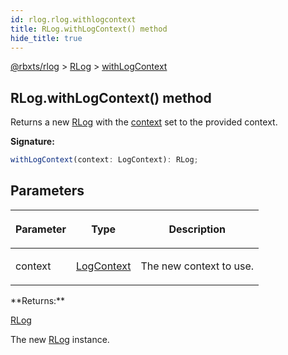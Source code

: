 ```yaml
---
id: rlog.rlog.withlogcontext
title: RLog.withLogContext() method
hide_title: true
---
```


[@rbxts/rlog](./rlog.md) &gt; [RLog](./rlog.rlog.md) &gt; [withLogContext](./rlog.rlog.withlogcontext.md)

## RLog.withLogContext() method

Returns a new [RLog](./rlog.rlog.md) with the [context](./rlog.rlog.context.md) set to the provided context.

**Signature:**

```typescript
withLogContext(context: LogContext): RLog;
```

## Parameters

<table><thead><tr><th>

Parameter


</th><th>

Type


</th><th>

Description


</th></tr></thead>
<tbody><tr><td>

context


</td><td>

[LogContext](./rlog.logcontext.md)


</td><td>

The new context to use.


</td></tr>
</tbody></table>
**Returns:**

[RLog](./rlog.rlog.md)

The new [RLog](./rlog.rlog.md) instance.

